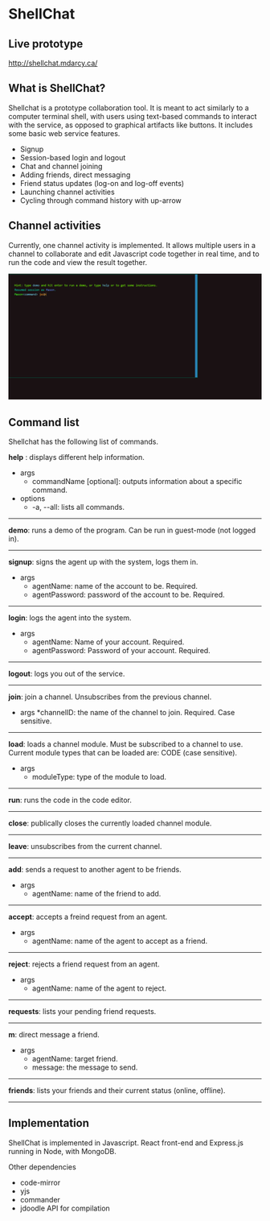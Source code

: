 # ShellChat

## Live prototype

http://shellchat.mdarcy.ca/

## What is ShellChat?

Shellchat is a prototype collaboration tool. It is meant to act similarly to a computer terminal shell, with users using 
text-based commands to interact with the service, as opposed to graphical artifacts like buttons. 
It includes some basic web service features.

* Signup
* Session-based login and logout
* Chat and channel joining 
* Adding friends, direct messaging
* Friend status updates (log-on and log-off events)
* Launching channel activities
* Cycling through command history with up-arrow

## Channel activities

Currently, one channel activity is implemented. It allows multiple users in a channel to collaborate and edit Javascript code together
in real time, and to run the code and view the result together. 

![alt text](https://github.com/MasonDarcy/ShellChat/blob/main/animated_module.gif "Code editor screenshot")

## Command list

Shellchat has the following list of commands.

 __help__ : displays different help information.
* args
	* commandName [optional]: outputs information about a specific command.
* options
	* -a, --all: lists all commands.
	
---

__demo__: runs a demo of the program. Can be run in guest-mode (not logged in).
	
---

__signup__: signs the agent up with the system, logs them in.
* args
	* agentName: name of the account to be. Required.
	* agentPassword: password of the account to be. Required.

---

__login__: logs the agent into the system.
* args
	* agentName: Name of your account. Required.
	* agentPassword: Password of your account. Required.

---

__logout__: logs you out of the service.

---

__join__: join a channel. Unsubscribes from the previous channel.
* args
	*channelID: the name of the channel to join. Required. Case sensitive.

---

__load__: loads a channel module. Must be subscribed to a channel to use. Current module types that can be loaded are: CODE (case sensitive).
* args	
	* moduleType: type of the module to load.

---

__run__: runs the code in the code editor. 

---

__close__: publically closes the currently loaded channel module.

---

__leave__: unsubscribes from the current channel.

---

__add__: sends a request to another agent to be friends.
* args
	* agentName: name of the friend to add.

---

__accept__: accepts a freind request from an agent.
* args	
	* agentName: name of the agent to accept as a friend.

---

__reject__: rejects a friend request from an agent.
* args
	* agentName: name of the agent to reject.

---

__requests__: lists your pending friend requests.

---

__m__: direct message a friend.
* args
	* agentName: target friend.
	* message: the message to send.

---

__friends__: lists your friends and their current status (online, offline).

---

## Implementation

ShellChat is implemented in Javascript. React front-end and Express.js running in Node, with MongoDB.

Other dependencies
* code-mirror
* yjs 
* commander
* jdoodle API for compilation


